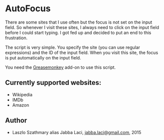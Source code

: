 AutoFocus
=========

There are some sites that I use often but the focus is
not set on the input field. So whenever I visit these sites,
I always need to click on the input field before I could start
typing. I got fed up and decided to put an end to this
frustration.

The script is very simple. You specify the site (you can use
regular expressions) and the ID of the input field.
When you visit this site, the focus is put automatically
on the input field.

You need the [Greasemonkey](https://addons.mozilla.org/en-us/firefox/addon/greasemonkey/)
add-on to use this script.

Currently supported websites:
-----------------------------

* Wikipedia
* IMDb
* Amazon

Author
------

* Laszlo Szathmary alias Jabba Laci, <jabba.laci@gmail.com>, 2015
